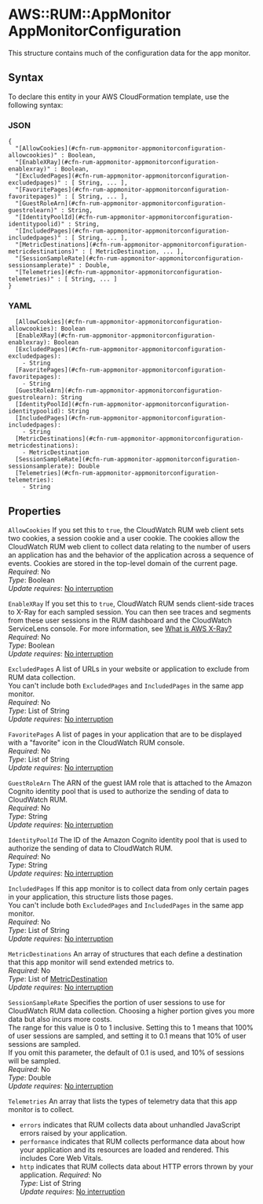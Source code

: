 # AWS::RUM::AppMonitor AppMonitorConfiguration<a name="aws-properties-rum-appmonitor-appmonitorconfiguration"></a>

This structure contains much of the configuration data for the app monitor\.

## Syntax<a name="aws-properties-rum-appmonitor-appmonitorconfiguration-syntax"></a>

To declare this entity in your AWS CloudFormation template, use the following syntax:

### JSON<a name="aws-properties-rum-appmonitor-appmonitorconfiguration-syntax.json"></a>

```
{
  "[AllowCookies](#cfn-rum-appmonitor-appmonitorconfiguration-allowcookies)" : Boolean,
  "[EnableXRay](#cfn-rum-appmonitor-appmonitorconfiguration-enablexray)" : Boolean,
  "[ExcludedPages](#cfn-rum-appmonitor-appmonitorconfiguration-excludedpages)" : [ String, ... ],
  "[FavoritePages](#cfn-rum-appmonitor-appmonitorconfiguration-favoritepages)" : [ String, ... ],
  "[GuestRoleArn](#cfn-rum-appmonitor-appmonitorconfiguration-guestrolearn)" : String,
  "[IdentityPoolId](#cfn-rum-appmonitor-appmonitorconfiguration-identitypoolid)" : String,
  "[IncludedPages](#cfn-rum-appmonitor-appmonitorconfiguration-includedpages)" : [ String, ... ],
  "[MetricDestinations](#cfn-rum-appmonitor-appmonitorconfiguration-metricdestinations)" : [ MetricDestination, ... ],
  "[SessionSampleRate](#cfn-rum-appmonitor-appmonitorconfiguration-sessionsamplerate)" : Double,
  "[Telemetries](#cfn-rum-appmonitor-appmonitorconfiguration-telemetries)" : [ String, ... ]
}
```

### YAML<a name="aws-properties-rum-appmonitor-appmonitorconfiguration-syntax.yaml"></a>

```
  [AllowCookies](#cfn-rum-appmonitor-appmonitorconfiguration-allowcookies): Boolean
  [EnableXRay](#cfn-rum-appmonitor-appmonitorconfiguration-enablexray): Boolean
  [ExcludedPages](#cfn-rum-appmonitor-appmonitorconfiguration-excludedpages):
    - String
  [FavoritePages](#cfn-rum-appmonitor-appmonitorconfiguration-favoritepages):
    - String
  [GuestRoleArn](#cfn-rum-appmonitor-appmonitorconfiguration-guestrolearn): String
  [IdentityPoolId](#cfn-rum-appmonitor-appmonitorconfiguration-identitypoolid): String
  [IncludedPages](#cfn-rum-appmonitor-appmonitorconfiguration-includedpages):
    - String
  [MetricDestinations](#cfn-rum-appmonitor-appmonitorconfiguration-metricdestinations):
    - MetricDestination
  [SessionSampleRate](#cfn-rum-appmonitor-appmonitorconfiguration-sessionsamplerate): Double
  [Telemetries](#cfn-rum-appmonitor-appmonitorconfiguration-telemetries):
    - String
```

## Properties<a name="aws-properties-rum-appmonitor-appmonitorconfiguration-properties"></a>

`AllowCookies` <a name="cfn-rum-appmonitor-appmonitorconfiguration-allowcookies"></a>
If you set this to `true`, the CloudWatch RUM web client sets two cookies, a session cookie and a user cookie\. The cookies allow the CloudWatch RUM web client to collect data relating to the number of users an application has and the behavior of the application across a sequence of events\. Cookies are stored in the top\-level domain of the current page\.  
_Required_: No  
_Type_: Boolean  
_Update requires_: [No interruption](https://docs.aws.amazon.com/AWSCloudFormation/latest/UserGuide/using-cfn-updating-stacks-update-behaviors.html#update-no-interrupt)

`EnableXRay` <a name="cfn-rum-appmonitor-appmonitorconfiguration-enablexray"></a>
If you set this to `true`, CloudWatch RUM sends client\-side traces to X\-Ray for each sampled session\. You can then see traces and segments from these user sessions in the RUM dashboard and the CloudWatch ServiceLens console\. For more information, see [What is AWS X\-Ray?](https://docs.aws.amazon.com/xray/latest/devguide/aws-xray.html)  
_Required_: No  
_Type_: Boolean  
_Update requires_: [No interruption](https://docs.aws.amazon.com/AWSCloudFormation/latest/UserGuide/using-cfn-updating-stacks-update-behaviors.html#update-no-interrupt)

`ExcludedPages` <a name="cfn-rum-appmonitor-appmonitorconfiguration-excludedpages"></a>
A list of URLs in your website or application to exclude from RUM data collection\.  
You can't include both `ExcludedPages` and `IncludedPages` in the same app monitor\.  
_Required_: No  
_Type_: List of String  
_Update requires_: [No interruption](https://docs.aws.amazon.com/AWSCloudFormation/latest/UserGuide/using-cfn-updating-stacks-update-behaviors.html#update-no-interrupt)

`FavoritePages` <a name="cfn-rum-appmonitor-appmonitorconfiguration-favoritepages"></a>
A list of pages in your application that are to be displayed with a "favorite" icon in the CloudWatch RUM console\.  
_Required_: No  
_Type_: List of String  
_Update requires_: [No interruption](https://docs.aws.amazon.com/AWSCloudFormation/latest/UserGuide/using-cfn-updating-stacks-update-behaviors.html#update-no-interrupt)

`GuestRoleArn` <a name="cfn-rum-appmonitor-appmonitorconfiguration-guestrolearn"></a>
The ARN of the guest IAM role that is attached to the Amazon Cognito identity pool that is used to authorize the sending of data to CloudWatch RUM\.  
_Required_: No  
_Type_: String  
_Update requires_: [No interruption](https://docs.aws.amazon.com/AWSCloudFormation/latest/UserGuide/using-cfn-updating-stacks-update-behaviors.html#update-no-interrupt)

`IdentityPoolId` <a name="cfn-rum-appmonitor-appmonitorconfiguration-identitypoolid"></a>
The ID of the Amazon Cognito identity pool that is used to authorize the sending of data to CloudWatch RUM\.  
_Required_: No  
_Type_: String  
_Update requires_: [No interruption](https://docs.aws.amazon.com/AWSCloudFormation/latest/UserGuide/using-cfn-updating-stacks-update-behaviors.html#update-no-interrupt)

`IncludedPages` <a name="cfn-rum-appmonitor-appmonitorconfiguration-includedpages"></a>
If this app monitor is to collect data from only certain pages in your application, this structure lists those pages\.  
You can't include both `ExcludedPages` and `IncludedPages` in the same app monitor\.  
_Required_: No  
_Type_: List of String  
_Update requires_: [No interruption](https://docs.aws.amazon.com/AWSCloudFormation/latest/UserGuide/using-cfn-updating-stacks-update-behaviors.html#update-no-interrupt)

`MetricDestinations` <a name="cfn-rum-appmonitor-appmonitorconfiguration-metricdestinations"></a>
An array of structures that each define a destination that this app monitor will send extended metrics to\.  
_Required_: No  
_Type_: List of [MetricDestination](aws-properties-rum-appmonitor-metricdestination.md)  
_Update requires_: [No interruption](https://docs.aws.amazon.com/AWSCloudFormation/latest/UserGuide/using-cfn-updating-stacks-update-behaviors.html#update-no-interrupt)

`SessionSampleRate` <a name="cfn-rum-appmonitor-appmonitorconfiguration-sessionsamplerate"></a>
Specifies the portion of user sessions to use for CloudWatch RUM data collection\. Choosing a higher portion gives you more data but also incurs more costs\.  
The range for this value is 0 to 1 inclusive\. Setting this to 1 means that 100% of user sessions are sampled, and setting it to 0\.1 means that 10% of user sessions are sampled\.  
If you omit this parameter, the default of 0\.1 is used, and 10% of sessions will be sampled\.  
_Required_: No  
_Type_: Double  
_Update requires_: [No interruption](https://docs.aws.amazon.com/AWSCloudFormation/latest/UserGuide/using-cfn-updating-stacks-update-behaviors.html#update-no-interrupt)

`Telemetries` <a name="cfn-rum-appmonitor-appmonitorconfiguration-telemetries"></a>
An array that lists the types of telemetry data that this app monitor is to collect\.

- `errors` indicates that RUM collects data about unhandled JavaScript errors raised by your application\.
- `performance` indicates that RUM collects performance data about how your application and its resources are loaded and rendered\. This includes Core Web Vitals\.
- `http` indicates that RUM collects data about HTTP errors thrown by your application\.
  _Required_: No  
  _Type_: List of String  
  _Update requires_: [No interruption](https://docs.aws.amazon.com/AWSCloudFormation/latest/UserGuide/using-cfn-updating-stacks-update-behaviors.html#update-no-interrupt)
